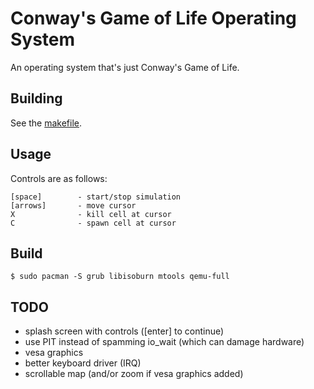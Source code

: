 # Conway's Game of Life Operating System
An operating system that's just Conway's Game of Life.

## Building
See the [makefile](Makefile).

## Usage
Controls are as follows:
```
[space]        - start/stop simulation
[arrows]       - move cursor
X              - kill cell at cursor
C              - spawn cell at cursor
```

## Build
```console
$ sudo pacman -S grub libisoburn mtools qemu-full
```

## TODO
- splash screen with controls ([enter] to continue)
- use PIT instead of spamming io_wait (which can damage hardware)
- vesa graphics
- better keyboard driver (IRQ)
- scrollable map (and/or zoom if vesa graphics added)
